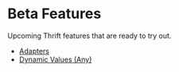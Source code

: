 # Beta Features

Upcoming Thrift features that are ready to try out.

- [Adapters](adapter)
- [Dynamic Values (Any)](any)

